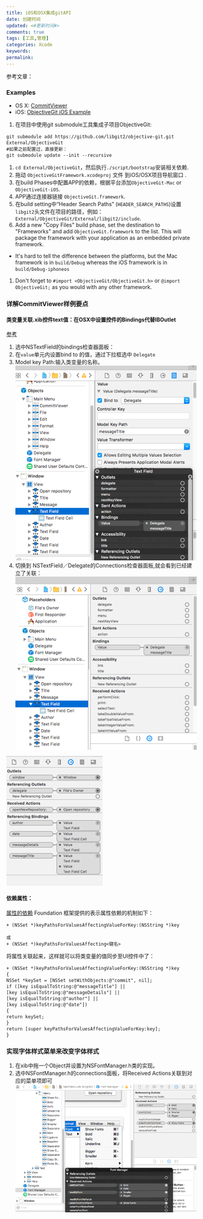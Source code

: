 ```yaml
---
title: iOS和OSX集成gitAPI
date: 创建时间
updated: <#更新时间#>
comments: true
tags: [工具,管理]
categories: Xcode
keywords: 
permalink: 
---
```


参考文章：
### Examples

* OS X: [CommitViewer](https://github.com/Abizern/CommitViewer)
* iOS: [ObjectiveGit iOS Example](https://github.com/Raekye/ObjectiveGit-iOS-Example)

1. 在项目中使用git submodule工具集成子项目ObjectiveGit:

```
git submodule add https://github.com/libgit2/objective-git.git External/ObjectiveGit
#如果之前配置过，直接更新：
git submodule update --init --recursive
```

1. `cd External/ObjectiveGit`，然后执行`./script/bootstrap`安装相关依赖.
1. 拖动 `ObjectiveGitFramework.xcodeproj` 文件 到iOS/OSX项目导航窗口 .
1. 在build Phases中配置APP的依赖，根据平台添加`ObjectiveGit-Mac` or `ObjectiveGit-iOS`.
1. APP通过连接器链接 `ObjectiveGit.framework`.
1. 在build setting中“Header Search Paths” (`HEADER_SEARCH_PATHS`)设置`libgit2`头文件在项目的路径，例如：`External/ObjectiveGit/External/libgit2/include`. 
1. Add a new "Copy Files" build phase, set the destination to "Frameworks" and add `ObjectiveGit.framework` to the list. This will package the framework with your application as an embedded private framework.
*  It's hard to tell the difference between the platforms, but the Mac framework is in `build/Debug` whereas the iOS framework is in `build/Debug-iphoneos`
1. Don't forget to `#import <ObjectiveGit/ObjectiveGit.h>` or `@import ObjectiveGit;` as you would with any other framework.

### 详解CommitViewer样例要点

#### 类变量关联.xib控件text值：在OSX中设置控件的Bindings代替IBOutlet 
[参考](http://stackoverflow.com/questions/8161012/referencing-bindings-in-connections-inspector)   

1. 选中NSTextField的bindings检查器面板：   
2. 在`value`单元内设置bind to 的值，通过下拉框选中 `Delegate`      
3. Model key Path:输入类变量的名称。    
![](/images/NSTextFieldBindings.png)   
4. 切换到 NSTextField／Delegate的Connections检查器面板,就会看到已经建立了关联：     
![](/images/textFieldConections.png)   

![](/images/delegatebinding.png)

#### 依赖属性：
[属性的依赖](https://github.com/huos3203/BookObjc/blob/master/publish/issue7/issue-7-3-DJBen.md#依赖的属性)
Foundation 框架提供的表示属性依赖的机制如下：
```objc
+ (NSSet *)keyPathsForValuesAffectingValueForKey:(NSString *)key

或
+ (NSSet *)keyPathsForValuesAffecting<键名>
```

将属性关联起来，这样就可以将类变量的值同步至UI控件中了：
```objc
+ (NSSet *)keyPathsForValuesAffectingValueForKey:(NSString *)key 
{
NSSet *keySet = [NSSet setWithObjects:@"commit", nil];
if ([key isEqualToString:@"messageTitle"] ||
[key isEqualToString:@"messageDetails"] ||
[key isEqualToString:@"author"] ||
[key isEqualToString:@"date"])
{
return keySet;
}
return [super keyPathsForValuesAffectingValueForKey:key];
}
```


### 实现字体样式菜单来改变字体样式   
1. 在xib中拖一个Object并设置为NSFontManager.h类的实现。   
2. 选中NSFontManager.h的connections面板，将Received Actions关联到对应的菜单项即可  
![](/images/fontManage.png)
